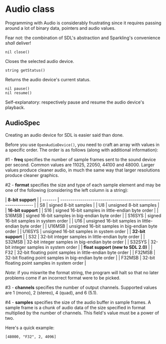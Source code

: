 # Audio class

Programming with Audio is considerably frustrating since it requires passing
around a lot of binary data, pointers and audio values.

Fear not: the combination of SDL's abstraction and Sparkling's convenience
*shall* deliver!

	nil close()

Closes the selected audio device.

	string getStatus()

Returns the audio device's current status.

	nil pause()
	nil resume()

Self-explanatory: respectively pause and resume the audio device's playback.

## AudioSpec

Creating an audio device for SDL is easier said than done.

Before you use `OpenAudioDevice()`, you need to craft an array with values in
a specific order. The order is as follows (along with additional information):

\#1 - **freq** specifies the number of sample frames sent to the sound device per
second. Common values are 11025, 22050, 44100 and 48000.
Larger values produce cleaner audio, in much the same way that larger
resolutions produce cleaner graphics.

\#2 - **format** specifies the size and type of each sample element and may be one
of the following (considering the left column is a string):

|                             **8-bit support**                              |
| ------- | ---------------------------------------------------------------- |
| S8      | signed 8-bit samples                                             |
| U8      | unsigned 8-bit samples                                           |
|                            **16-bit support**                              |
| S16     | signed 16-bit samples in little-endian byte order                |
| S16MSB  | signed 16-bit samples in big-endian byte order                   |
| S16SYS  | signed 16-bit samples in system order                            |
| U16     | unsigned 16-bit samples in little-endian byte order              |
| U16MSB  | unsigned 16-bit samples in big-endian byte order                 |
| U16SYS  | unsigned 16-bit samples in system order                          |
|                           **32-bit support**                               |
| S32     | 32-bit integer samples in little-endian byte order               |
| S32MSB  | 32-bit integer samples in big-endian byte order                  |
| S32SYS  | 32-bit integer samples in system order                           |
|                     **float support (new to SDL 2.0)**                     |
| F32     | 32-bit floating point samples in little-endian byte order        |
| F32MSB  | 32-bit floating point samples in big-endian byte order           |
| F32MSB  | 32-bit floating point samples in system order                    |

*Note*: if you miswrite the format string, the program will halt so that no
later problems come if an incorrect format were to be picked.

\#3 - **channels** specifies the number of output channels.
Supported values are 1 (mono), 2 (stereo), 4 (quad), and 6 (5.1).

\#4 - **samples** specifies the size of the audio buffer in sample frames.
A sample frame is a chunk of audio data of the size specified in format
multiplied by the number of channels. This field's value must be a power of two.

Here's a quick example:

	[48000, "F32", 2, 4096]
